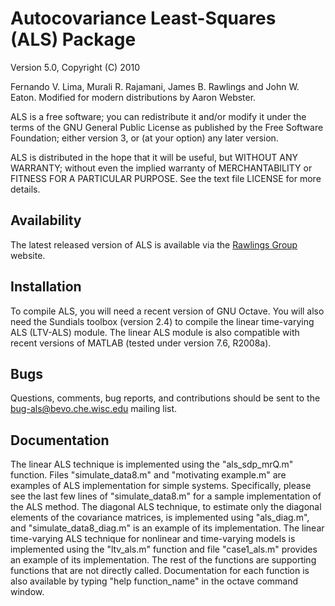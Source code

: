 # Autocovariance Least-Squares (ALS) Package
 
Version 5.0, Copyright (C) 2010

Fernando V. Lima, Murali R. Rajamani, James B. Rawlings and John W. Eaton.
Modified for modern distributions by Aaron Webster.

ALS is a free software; you can redistribute it and/or modify it
under the terms of the GNU General Public License as published by the
Free Software Foundation; either version 3, or (at your option) any
later version.

ALS is distributed in the hope that it will be useful, but
WITHOUT ANY WARRANTY; without even the implied warranty of
MERCHANTABILITY or FITNESS FOR A PARTICULAR PURPOSE.  See the text file
LICENSE for more details.

## Availability

The latest released version of ALS is available via the 
[Rawlings Group](https://sites.engineering.ucsb.edu/~jbraw/software/als/download/index.html) website.

## Installation

To compile ALS, you will need a recent version of GNU Octave. 
You will also need the Sundials toolbox (version 2.4) to compile the 
linear time-varying ALS (LTV-ALS) module. The linear ALS module is 
also compatible with recent versions of MATLAB (tested under version 
7.6, R2008a). 

## Bugs

Questions, comments, bug reports, and contributions should be sent to
the bug-als@bevo.che.wisc.edu mailing list.

Documentation
-------------

The linear ALS technique is implemented using the
"als_sdp_mrQ.m" function. Files "simulate_data8.m" and "motivating
example.m" are examples of ALS implementation for simple
systems. Specifically, please see the last few lines of
"simulate_data8.m" for a sample implementation of the ALS method. The
diagonal ALS technique, to estimate only the diagonal elements of the
covariance matrices, is implemented using "als_diag.m", and
"simulate_data8_diag.m" is an example of its implementation. 
The linear time-varying ALS technique for nonlinear and time-varying 
models is implemented using the "ltv_als.m" function and file "case1_als.m" 
provides an example of its implementation. The rest of the functions 
are supporting functions that are not directly called. Documentation 
for each function is also available by typing "help function_name" 
in the octave command window. 
